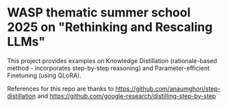 # WASP thematic summer school 2025 on "Rethinking and Rescaling LLMs"

This project provides examples on Knowledge Distillation (rationale-based method - incorporates step-by-step reasoning) and Parameter-efficient Finetuning (using QLoRA).

References for this repo are thanks to https://github.com/anaumghori/step-distillation and https://github.com/google-research/distilling-step-by-step 
